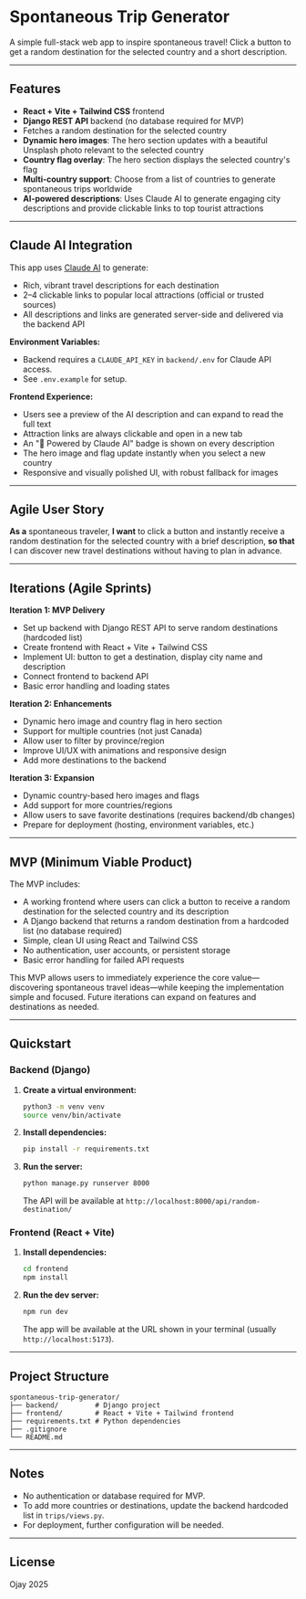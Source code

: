 # Spontaneous Trip Generator

A simple full-stack web app to inspire spontaneous travel! Click a button to get a random destination for the selected country and a short description.

---

## Features
- **React + Vite + Tailwind CSS** frontend
- **Django REST API** backend (no database required for MVP)
- Fetches a random destination for the selected country
- **Dynamic hero images**: The hero section updates with a beautiful Unsplash photo relevant to the selected country
- **Country flag overlay**: The hero section displays the selected country's flag
- **Multi-country support**: Choose from a list of countries to generate spontaneous trips worldwide
- **AI-powered descriptions**: Uses Claude AI to generate engaging city descriptions and provide clickable links to top tourist attractions

---

## Claude AI Integration

This app uses [Claude AI](https://www.anthropic.com/products/claude) to generate:
- Rich, vibrant travel descriptions for each destination
- 2–4 clickable links to popular local attractions (official or trusted sources)
- All descriptions and links are generated server-side and delivered via the backend API

**Environment Variables:**
- Backend requires a `CLAUDE_API_KEY` in `backend/.env` for Claude API access.
- See `.env.example` for setup.

**Frontend Experience:**
- Users see a preview of the AI description and can expand to read the full text
- Attraction links are always clickable and open in a new tab
- An "🤖 Powered by Claude AI" badge is shown on every description
- The hero image and flag update instantly when you select a new country
- Responsive and visually polished UI, with robust fallback for images

---

## Agile User Story

**As a** spontaneous traveler,
**I want** to click a button and instantly receive a random destination for the selected country with a brief description,
**so that** I can discover new travel destinations without having to plan in advance.

---

## Iterations (Agile Sprints)

**Iteration 1: MVP Delivery**
- Set up backend with Django REST API to serve random destinations (hardcoded list)
- Create frontend with React + Vite + Tailwind CSS
- Implement UI: button to get a destination, display city name and description
- Connect frontend to backend API
- Basic error handling and loading states

**Iteration 2: Enhancements**
- Dynamic hero image and country flag in hero section
- Support for multiple countries (not just Canada)
- Allow user to filter by province/region
- Improve UI/UX with animations and responsive design
- Add more destinations to the backend

**Iteration 3: Expansion**
- Dynamic country-based hero images and flags
- Add support for more countries/regions
- Allow users to save favorite destinations (requires backend/db changes)
- Prepare for deployment (hosting, environment variables, etc.)

---

## MVP (Minimum Viable Product)

The MVP includes:
- A working frontend where users can click a button to receive a random destination for the selected country and its description
- A Django backend that returns a random destination from a hardcoded list (no database required)
- Simple, clean UI using React and Tailwind CSS
- No authentication, user accounts, or persistent storage
- Basic error handling for failed API requests

This MVP allows users to immediately experience the core value—discovering spontaneous travel ideas—while keeping the implementation simple and focused. Future iterations can expand on features and destinations as needed.

---

## Quickstart

### Backend (Django)
1. **Create a virtual environment:**
   ```bash
   python3 -m venv venv
   source venv/bin/activate
   ```
2. **Install dependencies:**
   ```bash
   pip install -r requirements.txt
   ```
3. **Run the server:**
   ```bash
   python manage.py runserver 8000
   ```
   The API will be available at `http://localhost:8000/api/random-destination/`

### Frontend (React + Vite)
1. **Install dependencies:**
   ```bash
   cd frontend
   npm install
   ```
2. **Run the dev server:**
   ```bash
   npm run dev
   ```
   The app will be available at the URL shown in your terminal (usually `http://localhost:5173`).

---

## Project Structure
```
spontaneous-trip-generator/
├── backend/         # Django project
├── frontend/        # React + Vite + Tailwind frontend
├── requirements.txt # Python dependencies
├── .gitignore
└── README.md
```

---

## Notes
- No authentication or database required for MVP.
- To add more countries or destinations, update the backend hardcoded list in `trips/views.py`.
- For deployment, further configuration will be needed.

---

## License
Ojay 2025
